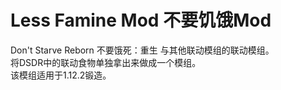 # Less Famine Mod 不要饥饿Mod
Don't Starve Reborn 不要饿死：重生 与其他联动模组的联动模组。  
将DSDR中的联动食物单独拿出来做成一个模组。  
该模组适用于1.12.2锻造。
